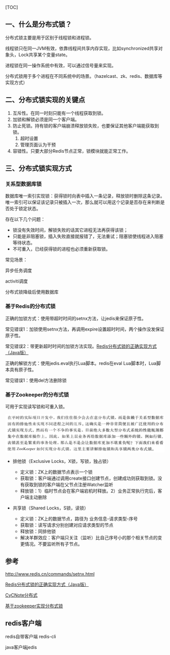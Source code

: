 [TOC]

## 一、什么是分布式锁？

分布式锁主要是用于区别于线程锁和进程锁。

线程锁只在同一JVM有效，依靠线程间共享内存实现，比如synchronized共享对象头，Lock共享某个变量state。

进程锁在同一操作系统中有效，可以通过信号量来实现。

分布式锁用于多个进程在不同系统中的场景。（hazelcast、zk、redis、数据库等实现方式）



## 二、分布式锁实现的关键点

1. 互斥性。在同一时刻只能有一个线程获取到锁。
2. 加锁和解锁必须是同一个客户端。
3. 防止死锁。持有锁的客户端崩溃释放锁失败，也要保证其他客户端能获取到锁。
   1. 超时设置
   2. 管理页面认为干预
4. 容错性。只要大部分Redis节点正常，锁模块就能正常工作。



## 三、分布式锁实现方式

### 关系型数据库锁

数据库唯一索引实现锁：获得锁时向表中插入一条记录，释放锁时删除这条记录。唯一索引可以保证该记录只被插入一次，那么就可以用这个记录是否存在来判断是否处于锁定状态。

存在以下几个问题：

- 锁没有失效时间，解锁失败的话其它进程无法再获得该锁；
- 只能是非阻塞锁，插入失败直接就报错了，无法重试；阻塞锁使线程进入阻塞等待状态。
- 不可重入，已经获得锁的进程也必须重新获取锁。



常见场景：

异步任务调度

activiti调度

分布式锁降级后使用数据库

### 基于Redis的分布式锁

正确的加锁方式：使用带超时时间的setnx方法，让jedis来保证原子性。

常见错误1：加锁使用setnx方法，再调用expire设置超时时间，两个操作没发保证原子性。

常见错误2：带更新超时时间的加锁方法实现。[Redis分布式锁的正确实现方式（Java版）](https://blog.csdn.net/yb223731/article/details/90349502)



正确的解锁方式：使用jedis.eval执行Lua脚本。redis在eval Lua脚本时，Lua脚本具有原子性。

常见错误1：使用del方法删除锁

### 基于Zookeeper的分布式锁

可用于实现读写锁和可重入锁。

![image-20200802144910821](./asset/image-20200802144910821.png)

- 排他锁（Exclusive Locks，X锁，写锁，独占锁）
  - 定义锁：ZK上的数据节点表示一个锁
  - 获取锁：客户端通过调用create接口创建节点，创建成功则获取到锁。没有获取到锁的客户端在父节点注册Watcher监听
  - 释放锁：1）临时节点会在客户端宕机时释放。2）业务正常执行完后，客户端主动删除

- 共享锁（Shared Locks，S锁，读锁）
  - 定义锁：ZK上的数据节点，路径为 业务信息-请求类型-序号
  - 获取锁：读写请求分别创建对应请求类型的节点
  - 释放锁：同排他锁
  - 解决羊群效应：客户端只关注（监听）比自己序号小的那个相关节点的变更情况。不要监听所有子节点。



## 参考

http://www.redis.cn/commands/setnx.html

[Redis分布式锁的正确实现方式（Java版）](https://blog.csdn.net/yb223731/article/details/90349502)

[CyCNote分布式](https://github.com/CyC2018/CS-Notes/blob/master/notes/%E5%88%86%E5%B8%83%E5%BC%8F.md#%E4%B8%80%E5%88%86%E5%B8%83%E5%BC%8F%E9%94%81)

[基于zookeeper实现分布式锁](https://blog.csdn.net/sunfeizhi/article/details/51926396?ops_request_misc=%257B%2522request%255Fid%2522%253A%2522161570961416780255255100%2522%252C%2522scm%2522%253A%252220140713.130102334..%2522%257D&request_id=161570961416780255255100&biz_id=0&utm_medium=distribute.pc_search_result.none-task-blog-2~blog~sobaiduend~default-1-51926396.pc_v1_rank_blog_v1&utm_term=zookeeper%E5%AE%9E%E7%8E%B0%E5%88%86%E5%B8%83%E5%BC%8F%E9%94%81)



## redis客户端

redis自带客户端 redis-cli

java客户端jedis